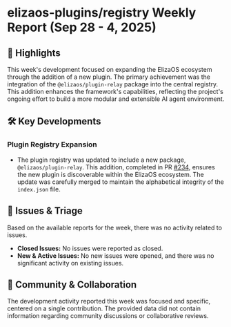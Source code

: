 # elizaos-plugins/registry Weekly Report (Sep 28 - 4, 2025)

## 🚀 Highlights
This week's development focused on expanding the ElizaOS ecosystem through the addition of a new plugin. The primary achievement was the integration of the `@elizaos/plugin-relay` package into the central registry. This addition enhances the framework's capabilities, reflecting the project's ongoing effort to build a more modular and extensible AI agent environment.

## 🛠️ Key Developments
### Plugin Registry Expansion
- The plugin registry was updated to include a new package, `@elizaos/plugin-relay`. This addition, completed in PR [#234](https://github.com/elizaos-plugins/registry/pull/234), ensures the new plugin is discoverable within the ElizaOS ecosystem. The update was carefully merged to maintain the alphabetical integrity of the `index.json` file.

## 🐛 Issues & Triage
Based on the available reports for the week, there was no activity related to issues.

- **Closed Issues:** No issues were reported as closed.
- **New & Active Issues:** No new issues were opened, and there was no significant activity on existing issues.

## 💬 Community & Collaboration
The development activity reported this week was focused and specific, centered on a single contribution. The provided data did not contain information regarding community discussions or collaborative reviews.